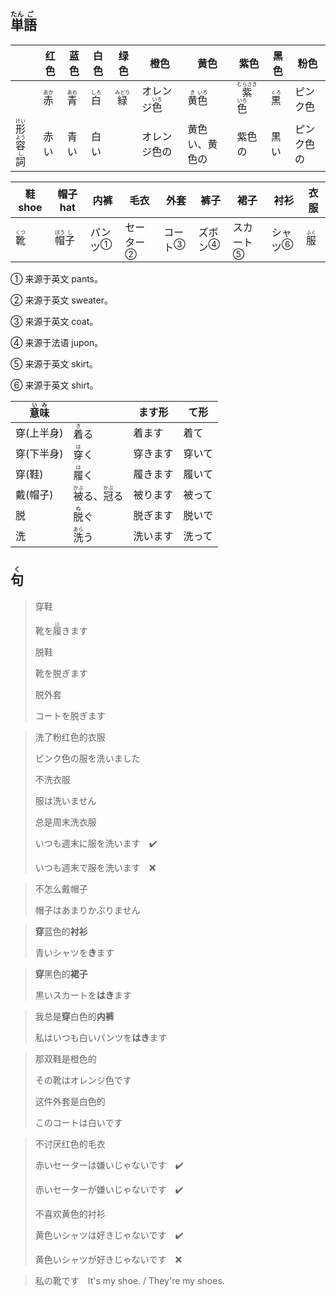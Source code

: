 ## <ruby>単<rt>たん</rt>語<rt>ご</rt></ruby>

|                                                  | 红色                        | 蓝色                        | 白色                        | 绿色                         | 橙色                            | 黄色                                                         | 紫色                                                   | 黑色                        | 粉色    |
| ------------------------------------------------ | ------------------------- | ------------------------- | ------------------------- | -------------------------- | ----------------------------- | ---------------------------------------------------------- | ---------------------------------------------------- | ------------------------- | ----- |
|                                                  | <ruby>赤<rt>あか</rt></ruby> | <ruby>青<rt>あお</rt></ruby> | <ruby>白<rt>しろ</rt></ruby> | <ruby>緑<rt>みどり</rt></ruby> | オレンジ<ruby>色<rt>いろ</rt></ruby> | <ruby><rb>黄</rb><rt>き</rt></ruby><ruby>色<rt>いろ</rt></ruby> | <ruby>紫<rt>むらさき</rt></ruby><ruby>色<rt>いろ</rt></ruby> | <ruby>黒<rt>くろ</rt></ruby> | ピンク色  |
| <ruby>形<rt>けい</rt>容<rt>よう</rt>詞<rt>し</rt></ruby> | 赤い                        | 青い                        | 白い                        |                            | オレンジ色の                        | 黄色い、黄色の                                                    | 紫色の                                                  | 黒い                        | ピンク色の |

| 鞋 shoe                      | 帽子 hat                                  | 内裤                      | 毛衣                        | 外套                      | 裤子                      | 裙子                        | 衬衫                      | 衣服                         |
| ---------------------------- | ----------------------------------------- | ------------------------- | --------------------------- | ------------------------- | ------------------------- | --------------------------- | ------------------------- | ---------------------------- |
| <ruby>靴<rt>くつ</rt></ruby> | <ruby>帽<rt>ぼう</rt>子<rt>し</rt></ruby> | <a>パンツ</a><sup>①</sup> | <a>セーター</a><sup>②</sup> | <a>コート</a><sup>③</sup> | <a>ズボン</a><sup>④</sup> | <a>スカート</a><sup>⑤</sup> | <a>シャツ</a><sup>⑥</sup> | <ruby>服<rt>ふく</rt></ruby> |

① 来源于英文 pants。

② 来源于英文 sweater。

③ 来源于英文 coat。

④ 来源于法语 jupon。

⑤ 来源于英文 skirt。

⑥ 来源于英文 shirt。

| <ruby>意<rt>い</rt>味<rt>み</rt></ruby> |                                                              | ます形   | て形   |
| --------------------------------------- | ------------------------------------------------------------ | -------- | ------ |
| 穿(上半身)                              | <ruby>着<rt>き</rt>る</ruby>                                 | 着ます   | 着て   |
| 穿(下半身)                              | <ruby>穿<rt>は</rt>く</ruby>                                 | 穿きます | 穿いて |
| 穿(鞋)                                  | <ruby>履<rt>は</rt>く</ruby>                                 | 履きます | 履いて |
| 戴(帽子)                                | <ruby>被<rt>かぶ</rt>る</ruby>、<ruby>冠<rt>かぶ</rt>る</ruby> | 被ります | 被って |
| 脱                                      | <ruby>脱<rt>ぬ</rt>ぐ</ruby>                                 | 脱ぎます | 脱いで |
| 洗                                      | <ruby>洗<rt>あら</rt>う</ruby>                               | 洗います | 洗って |





## <ruby>句<rt>く</rt></ruby>

> 穿鞋
>
> 靴を<ruby>履<rt>は</rt>き</ruby>ます
>
> 脱鞋
>
> 靴を脱ぎます
>
> 脱外套
>
> コートを脱ぎます

> 洗了粉红色的衣服
>
> ピンク色の服を洗いました
>
> 不洗衣服
>
> 服は洗いません
>
> 总是周末洗衣服
>
> いつも週末に服を洗います️　✔️　
>
> いつも週末で服を洗います　❌

> 不怎么戴帽子
> 
> 帽子はあまりかぶりません

> **穿**蓝色的**衬衫**
> 
> 青いシャツを**き**ます

> **穿**黑色的**裙子**
> 
> 黒いスカートを**はき**ます

> 我总是**穿**白色的**内裤**
> 
> 私はいつも白いパンツを**はき**ます

> 那双鞋是橙色的
> 
> その靴はオレンジ色です
> 
> 这件外套是白色的
> 
> このコートは白いです

> 不讨厌红色的毛衣
> 
> 赤いセーターは嫌いじゃないです　✔️
> 
> 赤いセーターが嫌いじゃないです　✔️
> 
> 不喜欢黄色的衬衫
> 
> 黄色いシャツは好きじゃないです　✔️
> 
> 黄色いシャツが好きじゃないです　❌

> 私の靴です　It's my shoe. / They're my shoes.
